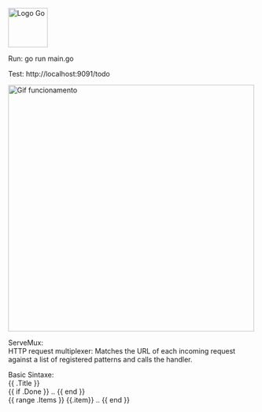 <img src="https://duckduckgo.com/i/0330f6cf.png" alt="Logo Go" height="80"></img>


Run: go run main.go

Test: http://localhost:9091/todo



<img src="gif.gif" alt="Gif funcionamento" height="500"></img>



ServeMux: <br>
HTTP request multiplexer: Matches the URL of each incoming request against a list of registered patterns and calls the handler.



Basic Sintaxe: <br>
    {{ .Title }} <br>
    {{ if .Done }}  .. {{ end }} <br>
    {{ range .Items }}  {{.item}} .. {{ end }} <br>